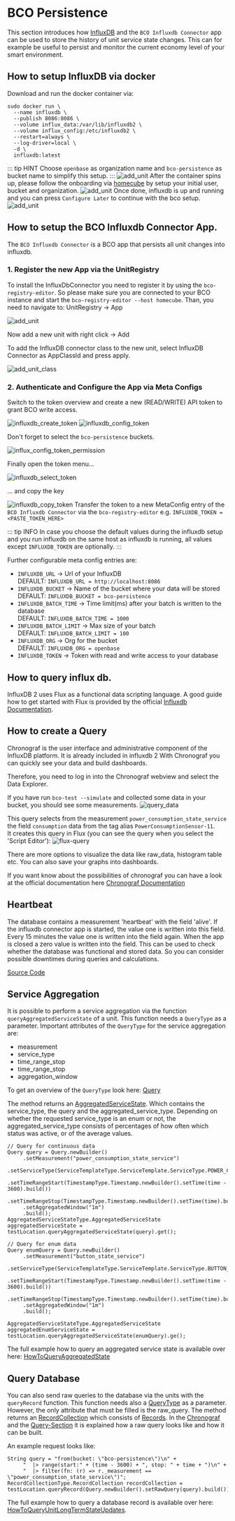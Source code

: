 # BCO Persistence

This section introduces how [InfluxDB](https://docs.influxdata.com/influxdb/v2.2/get-started/) and the ```BCO Influxdb Connector``` app can be used to store the history of unit service state changes. This can for example be useful to persist and monitor the current economy level of your smart environment.

## How to setup InfluxDB via docker
Download and run the docker container via:
```
sudo docker run \
  --name influxdb \
  --publish 8086:8086 \
  --volume influx_data:/var/lib/influxdb2 \
  --volume influx_config:/etc/influxdb2 \
  --restart=always \
  --log-driver=local \
  -d \
  influxdb:latest
```
::: tip HINT
Choose ```openbase``` as organization name and ```bco-persistence``` as bucket name to simplify this setup.
:::
![add_unit](/images/persistence/influxdb_welcome.png)
After the container spins up, please follow the onboarding via [homecube](http://homecube:8086) by 
setup your initial user, bucket and organization.
![add_unit](/images/persistence/influxdb_onbording.png)
Once done, influxdb is up and running and you can press `Configure Later` to continue with the bco setup.
![add_unit](/images/persistence/influxdb_onbording_done.png)

##  How to setup the BCO Influxdb Connector App.

The ```BCO Influxdb Connector``` is a BCO app that persists all unit changes into influxdb.

### 1. Register the new App via the UnitRegistry  
To install the InfluxDbConnector you need to register it by using the ```bco-registry-editor```.
So please make sure you are connected to your BCO instance and start the ```bco-registry-editor --host homecube```.
Than, you need to navigate to: UnitRegistry → App  

![add_unit](/images/persistence/add_unit.png)

Now add a new unit with right click → Add

To add the InfluxDB connector class to the new unit, select InfluxDB Connector as AppClassId and press apply.

![add_unit_class](/images/persistence/new_unit.png)
   
### 2. Authenticate and Configure the App via Meta Configs

Switch to the token overview and create a new (READ/WRITE) API token to grant BCO write access.

![influxdb_create_token](/images/persistence/influxdb_create_token.png)
![influxdb_config_token](/images/persistence/influxdb_config_token.png)

Don't forget to select the `bco-persistence` buckets.

![influx_config_token_permission](/images/persistence/influx_config_token_permission.png)

Finally open the token menu...

![influxdb_select_token](/images/persistence/influxdb_select_token.png)

... and copy the key

![influxdb_copy_token](/images/persistence/influxdb_copy_token.png)
Transfer the token to a new MetaConfig entry of the ```BCO Influxdb Connector``` via the ```bco-registry-editor``` e.g. ```INFLUXDB_TOKEN = <PASTE_TOKEN_HERE>```

::: tip INFO
In case you choose the default values during the influxdb setup and you run influxdb on the same host as influxdb is running, all values except ```INFLUXDB_TOKEN``` are optionally.
:::

Further configurable meta config entries are:
  * ```INFLUXDB_URL``` → Url of your InfluxDB  
       DEFAULT: ```INFLUXDB_URL = http://localhost:8086```
  * ```INFLUXDB_BUCKET``` → Name of the bucket where your data will be stored  
       DEFAULT: ```INFLUXDB_BUCKET = bco-persistence```
  * ```INFLUXDB_BATCH_TIME``` → Time limit(ms) after your batch is written to the database  
       DEFAULT: ```INFLUXDB_BATCH_TIME = 1000```
  * ```INFLUXDB_BATCH_LIMIT``` → Max size of your batch  
       DEFAULT: ```INFLUXDB_BATCH_LIMIT = 100```
  * ```INFLUXDB_ORG``` → Org for the bucket  
       DEFAULT: ```INFLUXDB_ORG = openbase```
  * ```INFLUXDB_TOKEN``` → Token with read and write access to your database  

## How to query influx db.
InfluxDB 2 uses Flux as a functional data scripting language.
A good guide how to get started with Flux is provided by the official [Influxdb Documentation](https://v2.docs.influxdata.com/v2.0/query-data/get-started/).

## How to create a Query 
Chronograf is the user interface and administrative component of the InfluxDB platform.
It is already included in influxdb 2
With Chronograf you can quickly see your data and build dashboards.  

Therefore, you need to log in into the Chronograf webview and select the Data Explorer.

If you have run ```bco-test --simulate``` and collected some data in your bucket, you should see some measurements.
![query_data](/images/persistence/chronograf_explorer.png)

This query selects from the measurement ```power_consumption_state_service``` the field ```consumption``` data from the tag alias ```PowerConsumptionSensor-11```.  
It creates this query in Flux (you can see the query when you select the 'Script Editor'):
![flux-query](/images/persistence/flux_query.png)

There are more options to visualize the data like raw_data, histogram table etc.
You can also save your graphs into dashboards.

If you want know about the possibilities of chronograf you can have a look at the official documentation here [Chronograf Documentation](https://docs.influxdata.com/chronograf/v1.7/)
   
## Heartbeat
The database contains a measurement 'heartbeat' with the field 'alive'. If the influxdb connector app is started, the value one is written into this field. Every 15 minutes the value one is written into the field again. When the app is closed a zero value is written into the field. This can be used to check whether the database was functional and stored data.
So you can consider possible downtimes during queries and calculations. 

[Source Code](https://github.com/openbase/bco.app/tree/master/influxdbconnector)

## Service Aggregation
It is possible to perform a service aggregation via the function ```queryAggregatedServiceState``` of a unit. This function needs a ```QueryType``` as a parameter.
Important attributes of the ```QueryType``` for the service aggregation are:

  * measurement 
  * service_type
  * time_range_stop
  * time_range_stop
  * aggregation_window

To get an overview of the ```QueryType``` look here: [Query](https://github.com/openbase/type/blob/master/src/main/proto/openbase/type/domotic/database/Query.proto)

The method returns an [AggregatedServiceState](https://github.com/openbase/type/blob/master/src/main/proto/openbase/type/domotic/state/AggregatedServiceState.proto).
Which contains the service_type, the query and the aggregated_service_type.
Depending on whether the requested service_type is an enum or not, the aggregated_service_type consists of percentages of how often which status was active, or of the average values.

```
// Query for continuous data
Query query = Query.newBuilder()
     .setMeasurement("power_consumption_state_service")
     .setServiceType(ServiceTemplateType.ServiceTemplate.ServiceType.POWER_CONSUMPTION_STATE_SERVICE)
     .setTimeRangeStart(TimestampType.Timestamp.newBuilder().setTime(time - 3600).build())
     .setTimeRangeStop(TimestampType.Timestamp.newBuilder().setTime(time).build())
     .setAggregatedWindow("1m")
     .build();
AggregatedServiceStateType.AggregatedServiceState aggregatedServiceState = testLocation.queryAggregatedServiceState(query).get();
```

```
// Query for enum data
Query enumQuery = Query.newBuilder()
     .setMeasurement("button_state_service")
     .setServiceType(ServiceTemplateType.ServiceTemplate.ServiceType.BUTTON_STATE_SERVICE)
     .setTimeRangeStart(TimestampType.Timestamp.newBuilder().setTime(time - 3600).build())
     .setTimeRangeStop(TimestampType.Timestamp.newBuilder().setTime(time).build())
     .setAggregatedWindow("1m")
     .build();

AggregatedServiceStateType.AggregatedServiceState aggregatedEnumServiceState = testLocation.queryAggregatedServiceState(enumQuery).ge();
```

The full example how to query an aggregated service state is available over here: [HowToQueryAggregatedState](https://github.com/openbase/bco.dal/blob/master/example/src/main/java/org/openbase/bco/dal/example/HowToQueryAggregatedState.java)

## Query Database
You can also send raw queries to the database via the units with the ```queryRecord``` function.
This function needs also a [QueryType](https://github.com/openbase/type/blob/master/src/main/proto/openbase/type/domotic/database/Query.proto) as a parameter. However, the only attribute that must be filled is the raw_query.
The method returns an [RecordCollection](https://github.com/openbase/type/blob/master/src/main/proto/openbase/type/domotic/database/RecordCollection.proto)  which consists of [Records](https://github.com/openbase/type/blob/master/src/main/proto/openbase/type/domotic/database/Record.proto).
In the [Chronograf](#how-to-create-a-chronograf-widget) and the [Query-Section](#how-to-query-influx-db) it is explained how a raw query looks like and how it can be built.

An example request looks like:

```
String query = "from(bucket: \"bco-persistence\")\n" +
     "  |> range(start:" + (time - 3600) + ", stop: " + time + ")\n" +
     "  |> filter(fn: (r) => r._measurement == \"power_consumption_state_service\")";
RecordCollectionType.RecordCollection recordCollection = testLocation.queryRecord(Query.newBuilder().setRawQuery(query).build()).get();
```

The full example how to query a database record is available over here: [HowToQueryUnitLongTermStateUpdates](https://github.com/openbase/bco.dal/blob/master/example/src/main/java/org/openbase/bco/dal/example/HowToQueryUnitLongTermStateUpdates.java).
